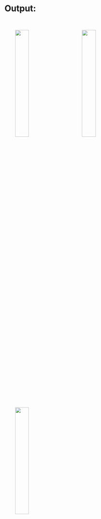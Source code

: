 # Output:
<div>
    <img src="https://github.com/amansetu03/House-Price-Prediction-ML-App/assets/106844274/0a639627-6830-46fa-b429-b0b53c5efcfc" style="width:30%; float:left; margin:35px;">
    <img src="https://github.com/amansetu03/House-Price-Prediction-ML-App/assets/106844274/68f5c988-b87f-4dc4-ae1b-27e31721e8a8" style="width:30%; float:left; margin:35px;">
    <img src="https://github.com/amansetu03/House-Price-Prediction-ML-App/assets/106844274/5053e165-bc5d-4170-9d20-f585029475f2" style="width:30%; float:left; margin:35px;">
    
</div>



